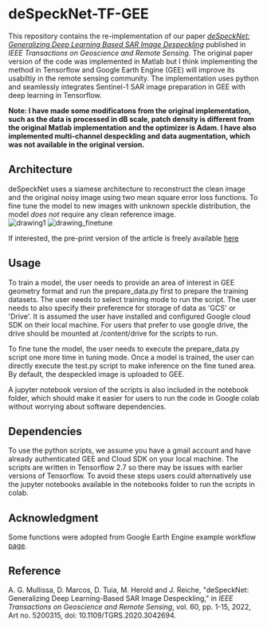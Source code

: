 # deSpeckNet-TF-GEE
 
This repository contains the re-implementation of our paper [*deSpeckNet: Generalizing Deep Learning Based SAR Image Despeckling*](https://ieeexplore.ieee.org/document/9298453) published in *IEEE Transactions on Geoscience and Remote Sensing*. The original paper version of the code was implemented in Matlab but I think implementing the method in Tensorflow and Google Earth Engine (GEE) will improve its usabiltiy in the remote sensing community. The implementation uses python and seamlessly integrates Sentinel-1 SAR image preparation in GEE with deep learning in Tensorflow.

**Note: I have made some modificatons from the original implementation, such as the data is processed in dB scale, patch density is different from the original Matlab implementation and the optimizer is Adam. I have also implemented multi-channel despeckling and data augmentation, which was not available in the original version.**

## Architecture

deSpeckNet uses a siamese architecture to reconstruct the clean image and the original noisy image using two mean square error loss functions. To fine tune the model to new images with unknown speckle distribution, the model *does not* require any clean reference image.  
![drawing1](https://user-images.githubusercontent.com/48068921/102690422-96f76f00-4205-11eb-9ef0-5d98daecdee6.png)
![drawing_finetune](https://user-images.githubusercontent.com/48068921/102690424-99f25f80-4205-11eb-825b-dd9887935e67.png)

If interested, the pre-print version of the article is freely available [here](https://arxiv.org/pdf/2012.03066.pdf)

## Usage
 To train a model, the user needs to provide an area of interest in GEE geometry format and run the prepare_data.py first to prepare the training datasets. The user needs to select training mode to run the script. The user needs to also specify their preference for storage of data as 'GCS' or 'Drive'. It is assumed the user have installed and configured Google cloud SDK on their local machine. For users that prefer to use google drive, the drive should be mounted at /content/drive for the scripts to run. 
 
 To fine tune the model, the user needs to execute the prepare_data.py script one more time in tuning mode. Once a model is trained, the user can directly execute the test.py script to make inference on the fine tuned area. By default, the despeckled image is uploaded to GEE. 
 
 A jupyter notebook version of the scripts is also included in the notebook folder, which should make it easier for users to run the code in Google colab without worrying about software dependencies. 

## Dependencies
To use the python scripts, we assume you have a gmail account and have already authenticated GEE and Cloud SDK on your local machine. The scripts are  written in Tensorflow 2.7 so there may be issues with earlier versions of Tensorflow. To avoid these steps users could alternatively use the jupyter notebooks available in the notebooks folder to run the scripts in colab.

## Acknowledgment
Some functions were adopted from Google Earth Engine example workflow [page](https://developers.google.com/earth-engine/guides/tf_examples).

## Reference

A. G. Mullissa, D. Marcos, D. Tuia, M. Herold and J. Reiche, "deSpeckNet: Generalizing Deep Learning-Based SAR Image Despeckling," in *IEEE Transactions on Geoscience and Remote Sensing*, vol. 60, pp. 1-15, 2022, Art no. 5200315, doi: 10.1109/TGRS.2020.3042694.

